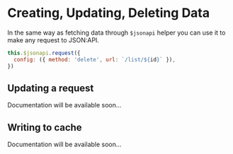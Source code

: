 # Creating, Updating, Deleting Data

In the same way as fetching data through `$jsonapi` helper you can use it to make any request to JSON:API.

```js
this.$jsonapi.request({
  config: ({ method: 'delete', url: `/list/${id}` }),
})
```

## Updating a request

Documentation will be available soon...

## Writing to cache

Documentation will be available soon...
